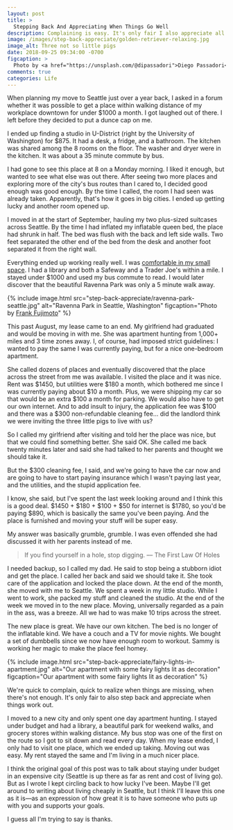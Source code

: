 ```yaml
---
layout: post
title: >
  Stepping Back And Appreciating When Things Go Well
description: Complaining is easy. It's only fair I also appreciate all that goes well.
image: /images/step-back-appreciate/golden-retriever-relaxing.jpg
image_alt: Three not so little pigs
date: 2018-09-25 09:34:00 -0700
figcaption: >
  Photo by <a href="https://unsplash.com/@dipassadori">Diego Passadori</a>
comments: true
categories: Life
---
```


When planning my move to Seattle just over a year back, I asked in a forum whether it was possible to get a place within walking distance of my workplace downtown for under $1000 a month. I got laughed out of there. I left before they decided to put a dunce cap on me.

I ended up finding a studio in U-District (right by the University of Washington) for $875. It had a desk, a fridge, and a bathroom. The kitchen was shared among the 8 rooms on the floor. The washer and dryer were in the kitchen. It was about a 35 minute commute by bus.

I had gone to see this place at 8 on a Monday morning. I liked it enough, but wanted to see what else was out there. After seeing two more places and exploring more of the city's bus routes than I cared to, I decided good enough was good enough. By the time I called, the room I had seen was already taken. Apparently, that's how it goes in big cities. I ended up getting lucky and another room opened up.

I moved in at the start of September, hauling my two plus-sized suitcases across Seattle. By the time I had inflated my inflatable queen bed, the place had shrunk in half. The bed was flush with the back and left side walls. Two feet separated the other end of the bed from the desk and another foot separated it from the right wall.

Everything ended up working really well. I was [comfortable in my small space](/live-in-a-box). I had a library and both a Safeway and a Trader Joe's within a mile. I stayed under $1000 and used my bus commute to read. I would later discover that the beautiful Ravenna Park was only a 5 minute walk away.

{% include image.html src="step-back-appreciate/ravenna-park-seattle.jpg" alt="Ravenna Park in Seattle, Washington" figcaption="Photo by <a href='https://www.flickr.com/photos/fmf0/7445255326/'>Frank Fujimoto</a>" %}

This past August, my lease came to an end. My girlfriend had graduated and would be moving in with me. She was apartment hunting from 1,000+ miles and 3 time zones away. I, of course, had imposed strict guidelines: I wanted to pay the same I was currently paying, but for a nice one-bedroom apartment.

She called dozens of places and eventually discovered that the place across the street from me was available. I visited the place and it was nice. Rent was $1450, but utilities were $180 a month, which bothered me since I was currently paying about $10 a month. Plus, we were shipping my car so that would be an extra $100 a month for parking. We would also have to get our own internet. And to add insult to injury, the application fee was $100 and there was a $300 non-refundable cleaning fee... did the landlord think we were inviting the three little pigs to live with us?

So I called my girlfriend after visiting and told her the place was nice, but that we could find something better. She said OK. She called me back twenty minutes later and said she had talked to her parents and thought we should take it.

But the $300 cleaning fee, I said, and we're going to have the car now and are going to have to start paying insurance which I wasn't paying last year, and the utilities, and the stupid application fee.

I know, she said, but I've spent the last week looking around and I think this is a good deal. $1450 + $180 + $100 + $50 for internet is $1780, so you'd be paying $890, which is basically the same you've been paying. And the place is furnished and moving your stuff will be super easy.

My answer was basically grumble, grumble. I was even offended she had discussed it with her parents instead of me.

> If you find yourself in a hole, stop digging. –– The First Law Of Holes

I needed backup, so I called my dad. He said to stop being a stubborn idiot and get the place. I called her back and said we should take it. She took care of the application and locked the place down. At the end of the month, she moved with me to Seattle. We spent a week in my little studio. While I went to work, she packed my stuff and cleaned the studio. At the end of the week we moved in to the new place. Moving, universally regarded as a pain in the ass, was a breeze. All we had to was make 10 trips across the street.

The new place is great. We have our own kitchen. The bed is no longer of the inflatable kind. We have a couch and a TV for movie nights. We bought a set of dumbbells since we now have enough room to workout. Sammy is working her magic to make the place feel homey.

{% include image.html src="step-back-appreciate/fairy-lights-in-apartment.jpg" alt="Our apartment with some fairy lights lit as decoration" figcaption="Our apartment with some fairy lights lit as decoration" %}

We're quick to complain, quick to realize when things are missing, when there's not enough. It's only fair to also step back and appreciate when things work out.

I moved to a new city and only spent one day apartment hunting. I stayed under budget and had a library, a beautiful park for weekend walks, and grocery stores within walking distance. My bus stop was one of the first on the route so I got to sit down and read every day. When my lease ended, I only had to visit one place, which we ended up taking. Moving out was easy. My rent stayed the same and I'm living in a much nicer place.

I think the original goal of this post was to talk about staying under budget in an expensive city (Seattle is up there as far as rent and cost of living go). But as I wrote I kept circling back to how lucky I've been. Maybe I'll get around to writing about living cheaply in Seattle, but I think I'll leave this one as it is––as an expression of how great it is to have someone who puts up with you and supports your goals.

I guess all I'm trying to say is thanks.

